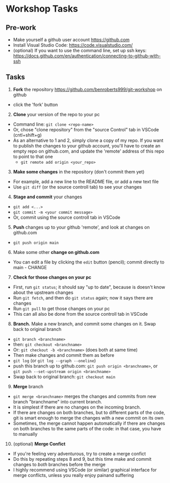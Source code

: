 # Workshop Tasks

## Pre-work

* Make yourself a github user account <https://github.com>
* Install Visual Studio Code: <https://code.visualstudio.com/>
* (optional) If you want to use the command line, set up ssh keys: <https://docs.github.com/en/authentication/connecting-to-github-with-ssh>

## Tasks

1. **Fork** the repository <https://github.com/benroberts999/git-workshop> on github

* click the 'fork' button

2. **Clone** your version of the repo to your pc

* Command line: `git clone <repo-name>`
* Or, chose "clone repository" from the "source Control" tab in VSCode (cntl+shift+g)
* As an alternative to 1 and 2, simply clone a copy of my repo. If you want to publish the changes to your github account, you'll have to create an empty repo on github.com, and update the 'remote' address of this repo to point to that one
  * `git remote add origin <your_repo>`

3. **Make some changes** in the repository (don't commit them yet)

* For example, add a new line to the README file, or add a new text file
* Use `git diff` (or the source controll tab) to see your changes

4. **Stage and commit** your changes

* `git add <...>`
* `git commit -m <your commit message>`
* Or, commit using the source controll tab in VSCode

5. **Push** changes up to your github 'remote', and look at changes on github.com

* `git push origin main`

6. Make some other **change on github.com**

* You can edit a file by clicking the `edit` button (pencil); commit directly to main - CHANGE

7. **Check for those changes on your pc**

* First, run `git status`; it should say "up to date", because is doesn't know about the upstream changes
* Run `git fetch`, and then do `git status` again; now it says there are changes
* Run `git pull` to get those changes on your pc
* This can all also be done from the source controll tab in VSCode

8. **Branch.** Make a new branch, and commit some changes on it. Swap back to original branch

* `git branch <branchname>`
* then: `git checkout <branchname>`
* Or: `git checkout -b <branchname>` (does both at same time)
* Then make changes and commit them as before
* `git log` (or `git log --graph --oneline`)
* push this branch up to github.com: `git push origin <branchname>`, or `git push --set-upstream origin <branchname>`
* Swap back to original branch: `git checkout main`

9. **Merge** branch

* `git merge <branchname>` merges the changes and commits from new branch "branchname" into current branch.
* It is simplest if there are no changes on the incoming branch.
* If there are changes on both branches, but to different parts of the code, git is smart enough to merge the changes with a new commit on its own
* Sometimes, the merge cannot happen automatically if there are changes on both branches to the same parts of the code: in that case, you have to manually

10. (optional) **Merge Confict**

* If you're feeling very adventurous, try to create a merge confict
* Do this by repeating steps 8 and 9, but this time make and commit changes to _both_ branches before the merge
* I highly recommend using VSCode (or similar) graphical interface for merge conflicts, unless you really enjoy painand suffering
